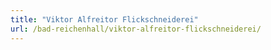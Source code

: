 ```yaml
---
title: "Viktor Alfreitor Flickschneiderei"
url: /bad-reichenhall/viktor-alfreitor-flickschneiderei/
---
```

